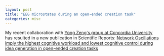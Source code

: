 ```yaml
---
layout: post
title: "EEG microstates during an open-ended creation task"
categories: misc
---
```


My recent collaboration with [Yong Zeng's group at Concordia University](https://www.concordia.ca/faculty/yong-zeng.html) has resulted in a new publication in Scientific Reports: 
[Network Oscillations imply the highest cognitive workload and lowest cognitive control during idea generation in open-ended creation tasks](https://www.nature.com/articles/s41598-021-03577-1?proof=t)
